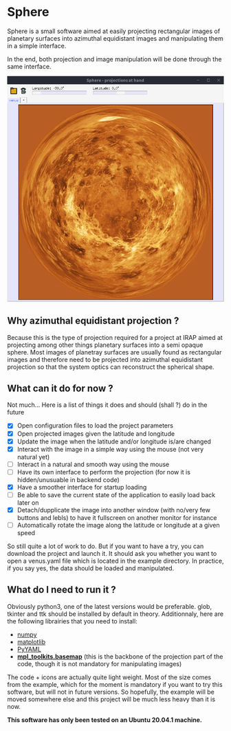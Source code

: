 # Sphere

Sphere is a small software aimed at easily projecting rectangular images of planetary surfaces into azimuthal equidistant images and manipulating them in a simple interface. 

In the end, both projection and image manipulation will be done through the same interface.

![Interface](/example/Example.png)

## Why azimuthal equidistant projection ?

Because this is the type of projection required for a project at IRAP aimed at projecting among other things planetary surfaces into a semi opaque sphere. Most images of planetray surfaces are usually found as rectangular images and therefore need to be projected into azimuthal equidistant projection so that the system optics can reconstruct the spherical shape.

## What can it do for now ?

Not much... Here is a list of things it does and should (shall ?) do in the future

- [x] Open configuration files to load the project parameters
- [x] Open projected images given the latitude and longitude
- [x] Update the image when the latitude and/or longitude is/are changed
- [x] Interact with the image in a simple way using the mouse (not very natural yet)
- [ ] Interact in a natural and smooth way using the mouse
- [ ] Have its own interface to perform the projection (for now it is hidden/unusuable in backend code)
- [x] Have a smoother interface for startup loading
- [ ] Be able to save the current state of the application to easily load back later on
- [x] Detach/dupplicate the image into another window (with no/very few buttons and lebls) to have it fullscreen on another monitor for instance
- [ ] Automatically rotate the image along the latitude or longitude at a given speed

So still quite a lot of work to do. But if you want to have a try, you can download the project and launch it. It should ask you whether you want to open a venus.yaml file which is located in the example directory. In practice, if you say yes, the data should be loaded and manipulated.

## What do I need to run it ?

Obviously python3, one of the latest versions would be preferable. glob, tkinter and ttk should be installed by default in theory. Additionnaly, here are the following librairies that you need to install:

- [numpy](https://numpy.org/)
- [matplotlib](https://matplotlib.org/)
- [PyYAML](https://pyyaml.org/)
- [__mpl_toolkits.basemap__](https://matplotlib.org/basemap/) (this is the backbone of the projection part of the code, though it is not mandatory for manipulating images)

The code + icons are actually quite light weight. Most of the size comes from the example, which for the moment is mandatory if you want to try this software, but will not in future versions. So hopefully, the example will be moved somewhere else and this project will be much less heavy than it is now.

__This software has only been tested on an Ubuntu 20.04.1 machine.__
